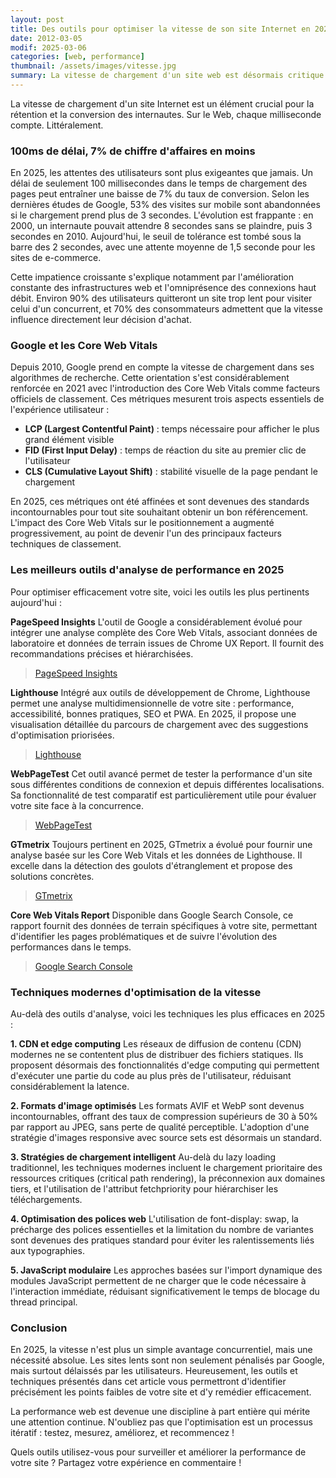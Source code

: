 ```yaml
---
layout: post
title: Des outils pour optimiser la vitesse de son site Internet en 2025
date: 2012-03-05
modif: 2025-03-06
categories: [web, performance]
thumbnail: /assets/images/vitesse.jpg
summary: La vitesse de chargement d'un site web est désormais critique pour le référencement et l'expérience utilisateur. Cet article présente l'impact des temps de chargement sur les conversions, explique l'importance des Core Web Vitals de Google, et détaille les meilleurs outils 2025 pour analyser et optimiser la performance de votre site, incluant PageSpeed Insights, Lighthouse, et WebPageTest.
---
```


La vitesse de chargement d'un site Internet est un élément crucial pour la rétention et la conversion des internautes. Sur le Web, chaque milliseconde compte. Littéralement.

### 100ms de délai, 7% de chiffre d'affaires en moins

En 2025, les attentes des utilisateurs sont plus exigeantes que jamais. Un délai de seulement 100 millisecondes dans le temps de chargement des pages peut entraîner une baisse de 7% du taux de conversion. Selon les dernières études de Google, 53% des visites sur mobile sont abandonnées si le chargement prend plus de 3 secondes. L'évolution est frappante : en 2000, un internaute pouvait attendre 8 secondes sans se plaindre, puis 3 secondes en 2010. Aujourd'hui, le seuil de tolérance est tombé sous la barre des 2 secondes, avec une attente moyenne de 1,5 seconde pour les sites de e-commerce.

Cette impatience croissante s'explique notamment par l'amélioration constante des infrastructures web et l'omniprésence des connexions haut débit. Environ 90% des utilisateurs quitteront un site trop lent pour visiter celui d'un concurrent, et 70% des consommateurs admettent que la vitesse influence directement leur décision d'achat.

### Google et les Core Web Vitals

Depuis 2010, Google prend en compte la vitesse de chargement dans ses algorithmes de recherche. Cette orientation s'est considérablement renforcée en 2021 avec l'introduction des Core Web Vitals comme facteurs officiels de classement. Ces métriques mesurent trois aspects essentiels de l'expérience utilisateur :

- **LCP (Largest Contentful Paint)** : temps nécessaire pour afficher le plus grand élément visible
- **FID (First Input Delay)** : temps de réaction du site au premier clic de l'utilisateur
- **CLS (Cumulative Layout Shift)** : stabilité visuelle de la page pendant le chargement

En 2025, ces métriques ont été affinées et sont devenues des standards incontournables pour tout site souhaitant obtenir un bon référencement. L'impact des Core Web Vitals sur le positionnement a augmenté progressivement, au point de devenir l'un des principaux facteurs techniques de classement.

### Les meilleurs outils d'analyse de performance en 2025

Pour optimiser efficacement votre site, voici les outils les plus pertinents aujourd'hui :

**PageSpeed Insights**
L'outil de Google a considérablement évolué pour intégrer une analyse complète des Core Web Vitals, associant données de laboratoire et données de terrain issues de Chrome UX Report. Il fournit des recommandations précises et hiérarchisées.

> [PageSpeed Insights](https://pagespeed.web.dev/)

**Lighthouse**
Intégré aux outils de développement de Chrome, Lighthouse permet une analyse multidimensionnelle de votre site : performance, accessibilité, bonnes pratiques, SEO et PWA. En 2025, il propose une visualisation détaillée du parcours de chargement avec des suggestions d'optimisation priorisées.

> [Lighthouse](https://developer.chrome.com/docs/lighthouse/)

**WebPageTest**
Cet outil avancé permet de tester la performance d'un site sous différentes conditions de connexion et depuis différentes localisations. Sa fonctionnalité de test comparatif est particulièrement utile pour évaluer votre site face à la concurrence.

> [WebPageTest](https://www.webpagetest.org/)

**GTmetrix**
Toujours pertinent en 2025, GTmetrix a évolué pour fournir une analyse basée sur les Core Web Vitals et les données de Lighthouse. Il excelle dans la détection des goulots d'étranglement et propose des solutions concrètes.

> [GTmetrix](https://gtmetrix.com/)

**Core Web Vitals Report**
Disponible dans Google Search Console, ce rapport fournit des données de terrain spécifiques à votre site, permettant d'identifier les pages problématiques et de suivre l'évolution des performances dans le temps.

> [Google Search Console](https://search.google.com/search-console/)

### Techniques modernes d'optimisation de la vitesse

Au-delà des outils d'analyse, voici les techniques les plus efficaces en 2025 :

**1. CDN et edge computing**
Les réseaux de diffusion de contenu (CDN) modernes ne se contentent plus de distribuer des fichiers statiques. Ils proposent désormais des fonctionnalités d'edge computing qui permettent d'exécuter une partie du code au plus près de l'utilisateur, réduisant considérablement la latence.

**2. Formats d'image optimisés**
Les formats AVIF et WebP sont devenus incontournables, offrant des taux de compression supérieurs de 30 à 50% par rapport au JPEG, sans perte de qualité perceptible. L'adoption d'une stratégie d'images responsive avec source sets est désormais un standard.

**3. Stratégies de chargement intelligent**
Au-delà du lazy loading traditionnel, les techniques modernes incluent le chargement prioritaire des ressources critiques (critical path rendering), la préconnexion aux domaines tiers, et l'utilisation de l'attribut fetchpriority pour hiérarchiser les téléchargements.

**4. Optimisation des polices web**
L'utilisation de font-display: swap, la précharge des polices essentielles et la limitation du nombre de variantes sont devenues des pratiques standard pour éviter les ralentissements liés aux typographies.

**5. JavaScript modulaire**
Les approches basées sur l'import dynamique des modules JavaScript permettent de ne charger que le code nécessaire à l'interaction immédiate, réduisant significativement le temps de blocage du thread principal.

### Conclusion

En 2025, la vitesse n'est plus un simple avantage concurrentiel, mais une nécessité absolue. Les sites lents sont non seulement pénalisés par Google, mais surtout délaissés par les utilisateurs. Heureusement, les outils et techniques présentés dans cet article vous permettront d'identifier précisément les points faibles de votre site et d'y remédier efficacement.

La performance web est devenue une discipline à part entière qui mérite une attention continue. N'oubliez pas que l'optimisation est un processus itératif : testez, mesurez, améliorez, et recommencez !

Quels outils utilisez-vous pour surveiller et améliorer la performance de votre site ? Partagez votre expérience en commentaire !
